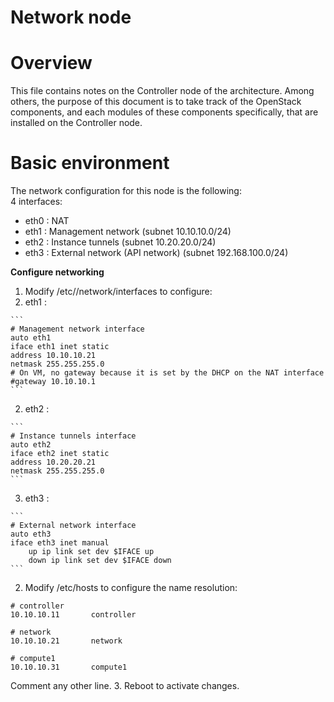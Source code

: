 # Network node

# Overview

This file contains notes on the Controller node of the architecture. Among others, the purpose of this document is to take track of the OpenStack components, and each modules of these components specifically, that are installed on the Controller node.

# Basic environment

The network configuration for this node is the following:  
4 interfaces:

- eth0 : NAT
- eth1 : Management network (subnet 10.10.10.0/24)
- eth2 : Instance tunnels (subnet 10.20.20.0/24)
- eth3 : External network (API network) (subnet 192.168.100.0/24)

**Configure networking**

1. Modify /etc//network/interfaces to configure:
  1. eth1 :
    
    ```
    # Management network interface
    auto eth1
    iface eth1 inet static
    address 10.10.10.21
    netmask 255.255.255.0
    # On VM, no gateway because it is set by the DHCP on the NAT interface
    #gateway 10.10.10.1
    ```
  2. eth2 :
    
    ```
    # Instance tunnels interface
    auto eth2
    iface eth2 inet static
    address 10.20.20.21
    netmask 255.255.255.0
    ```
  3. eth3 :
  
    ```
    # External network interface
    auto eth3
    iface eth3 inet manual
        up ip link set dev $IFACE up
        down ip link set dev $IFACE down
    ```
2. Modify /etc/hosts to configure the name resolution:

  ```
  # controller
  10.10.10.11       controller

  # network
  10.10.10.21       network

  # compute1
  10.10.10.31       compute1
  ```
Comment any other line.
3. Reboot to activate changes.
